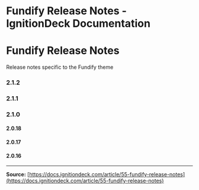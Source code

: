 # Fundify Release Notes - IgnitionDeck Documentation

# Fundify Release Notes

[](javascript:window.print())
Release notes specific to the Fundify theme

### 2.1.2

### 2.1.1

### 2.1.0

#### 2.0.18

#### 2.0.17

#### 2.0.16



---
**Source:** [https://docs.ignitiondeck.com/article/55-fundify-release-notes](https://docs.ignitiondeck.com/article/55-fundify-release-notes)
